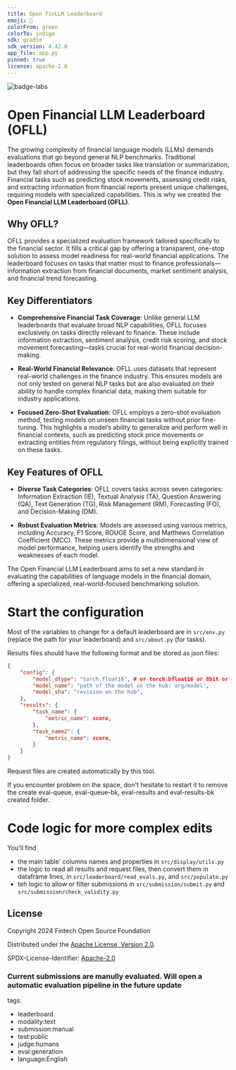 ```yaml
---
title: Open FinLLM Leaderboard
emoji: 🥇
colorFrom: green
colorTo: indigo
sdk: gradio
sdk_version: 4.42.0
app_file: app.py
pinned: true
license: apache-2.0
---
```


![badge-labs](https://user-images.githubusercontent.com/327285/230928932-7c75f8ed-e57b-41db-9fb7-a292a13a1e58.svg)

# Open Financial LLM Leaderboard (OFLL)

The growing complexity of financial language models (LLMs) demands evaluations that go beyond general NLP benchmarks. Traditional leaderboards often focus on broader tasks like translation or summarization, but they fall short of addressing the specific needs of the finance industry. Financial tasks such as predicting stock movements, assessing credit risks, and extracting information from financial reports present unique challenges, requiring models with specialized capabilities. This is why we created the **Open Financial LLM Leaderboard (OFLL)**.

## Why OFLL?

OFLL provides a specialized evaluation framework tailored specifically to the financial sector. It fills a critical gap by offering a transparent, one-stop solution to assess model readiness for real-world financial applications. The leaderboard focuses on tasks that matter most to finance professionals—information extraction from financial documents, market sentiment analysis, and financial trend forecasting.

## Key Differentiators

- **Comprehensive Financial Task Coverage**: Unlike general LLM leaderboards that evaluate broad NLP capabilities, OFLL focuses exclusively on tasks directly relevant to finance. These include information extraction, sentiment analysis, credit risk scoring, and stock movement forecasting—tasks crucial for real-world financial decision-making.

- **Real-World Financial Relevance**: OFLL uses datasets that represent real-world challenges in the finance industry. This ensures models are not only tested on general NLP tasks but are also evaluated on their ability to handle complex financial data, making them suitable for industry applications.

- **Focused Zero-Shot Evaluation**: OFLL employs a zero-shot evaluation method, testing models on unseen financial tasks without prior fine-tuning. This highlights a model’s ability to generalize and perform well in financial contexts, such as predicting stock price movements or extracting entities from regulatory filings, without being explicitly trained on these tasks.

## Key Features of OFLL

- **Diverse Task Categories**: OFLL covers tasks across seven categories: Information Extraction (IE), Textual Analysis (TA), Question Answering (QA), Text Generation (TG), Risk Management (RM), Forecasting (FO), and Decision-Making (DM).

- **Robust Evaluation Metrics**: Models are assessed using various metrics, including Accuracy, F1 Score, ROUGE Score, and Matthews Correlation Coefficient (MCC). These metrics provide a multidimensional view of model performance, helping users identify the strengths and weaknesses of each model.

The Open Financial LLM Leaderboard aims to set a new standard in evaluating the capabilities of language models in the financial domain, offering a specialized, real-world-focused benchmarking solution.


# Start the configuration

Most of the variables to change for a default leaderboard are in `src/env.py` (replace the path for your leaderboard) and `src/about.py` (for tasks).

Results files should have the following format and be stored as json files:
```json
{
    "config": {
        "model_dtype": "torch.float16", # or torch.bfloat16 or 8bit or 4bit
        "model_name": "path of the model on the hub: org/model",
        "model_sha": "revision on the hub",
    },
    "results": {
        "task_name": {
            "metric_name": score,
        },
        "task_name2": {
            "metric_name": score,
        }
    }
}
```

Request files are created automatically by this tool.

If you encounter problem on the space, don't hesitate to restart it to remove the create eval-queue, eval-queue-bk, eval-results and eval-results-bk created folder.

# Code logic for more complex edits

You'll find 
- the main table' columns names and properties in `src/display/utils.py`
- the logic to read all results and request files, then convert them in dataframe lines, in `src/leaderboard/read_evals.py`, and `src/populate.py`
- teh logic to allow or filter submissions in `src/submission/submit.py` and `src/submission/check_validity.py`

## License

Copyright 2024 Fintech Open Source Foundation

Distributed under the [Apache License, Version 2.0](http://www.apache.org/licenses/LICENSE-2.0).

SPDX-License-Identifier: [Apache-2.0](https://spdx.org/licenses/Apache-2.0)


### Current submissions are manully evaluated. Will open a automatic evaluation pipeline in the future update
tags:
  - leaderboard
  - modality:text
  - submission:manual
  - test:public
  - judge:humans
  - eval:generation
  - language:English

